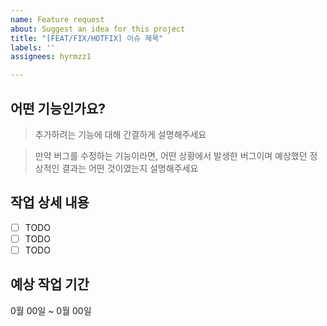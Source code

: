 ```yaml
---
name: Feature request
about: Suggest an idea for this project
title: "[FEAT/FIX/HOTFIX] 이슈 제목"
labels: ''
assignees: hyrmzz1

---
```


## 어떤 기능인가요?

> 추가하려는 기능에 대해 간결하게 설명해주세요

> 만약 버그를 수정하는 기능이라면, 어떤 상황에서 발생한 버그이며 예상했던 정상적인 결과는 어떤 것이였는지 설명해주세요

## 작업 상세 내용

- [ ] TODO
- [ ] TODO
- [ ] TODO

## 예상 작업 기간

0월 00일 ~ 0월 00일
